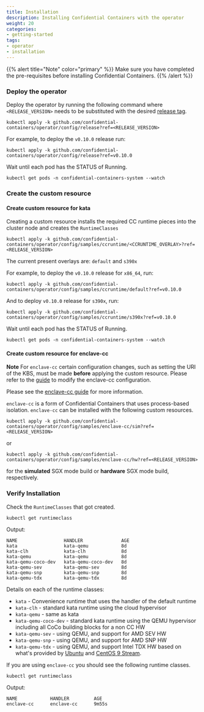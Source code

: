 ```yaml
---
title: Installation 
description: Installing Confidential Containers with the operator 
weight: 20
categories:
- getting-started 
tags:
- operator
- installation
---
```

{{% alert title="Note" color="primary" %}}
Make sure you have completed the pre-requisites before installing Confidential Containers.
{{% /alert %}}

### Deploy the operator

Deploy the operator by running the following command  where `<RELEASE_VERSION>` needs to be substituted
with the desired [release tag](https://github.com/confidential-containers/operator/tags).

```
kubectl apply -k github.com/confidential-containers/operator/config/release?ref=<RELEASE_VERSION>
```

For example, to deploy the `v0.10.0` release run:
```
kubectl apply -k github.com/confidential-containers/operator/config/release?ref=v0.10.0
```

Wait until each pod has the STATUS of Running.

```
kubectl get pods -n confidential-containers-system --watch
```

### Create the custom resource

#### Create custom resource for kata

Creating a custom resource installs the required CC runtime pieces into the cluster node and creates
the `RuntimeClasses`

```
kubectl apply -k github.com/confidential-containers/operator/config/samples/ccruntime/<CCRUNTIME_OVERLAY>?ref=<RELEASE_VERSION>
```

The current present overlays are: `default` and `s390x`

For example, to deploy the `v0.10.0` release for `x86_64`, run:
```
kubectl apply -k github.com/confidential-containers/operator/config/samples/ccruntime/default?ref=v0.10.0
```

And to deploy `v0.10.0` release for `s390x`, run:
```
kubectl apply -k github.com/confidential-containers/operator/config/samples/ccruntime/s390x?ref=v0.10.0
```

Wait until each pod has the STATUS of Running.

```
kubectl get pods -n confidential-containers-system --watch
```

#### Create custom resource for enclave-cc

**Note** For `enclave-cc` certain configuration changes, such as setting the
URI of the KBS, must be made **before** applying the custom resource. 
Please refer to the [guide](./guides/enclave-cc.md#configuring-enclave-cc-custom-resource-to-use-a-different-kbc)
to modify the enclave-cc configuration.

Please see the [enclave-cc guide](./guides/enclave-cc.md) for more information.

`enclave-cc` is a form of Confidential Containers that uses process-based isolation.
`enclave-cc` can be installed with the following custom resources.
```
kubectl apply -k github.com/confidential-containers/operator/config/samples/enclave-cc/sim?ref=<RELEASE_VERSION>
```
or
```
kubectl apply -k github.com/confidential-containers/operator/config/samples/enclave-cc/hw?ref=<RELEASE_VERSION>
```
for the **simulated** SGX mode build or **hardware** SGX mode build, respectively.

### Verify Installation

Check the `RuntimeClasses` that got created.

```
kubectl get runtimeclass
```
Output:
```
NAME                 HANDLER              AGE
kata                 kata-qemu            8d
kata-clh             kata-clh             8d
kata-qemu            kata-qemu            8d
kata-qemu-coco-dev   kata-qemu-coco-dev   8d
kata-qemu-sev        kata-qemu-sev        8d
kata-qemu-snp        kata-qemu-snp        8d
kata-qemu-tdx        kata-qemu-tdx        8d
```

Details on each of the runtime classes:

- `kata` - Convenience runtime that uses the handler of the default runtime
- `kata-clh` - standard kata runtime using the cloud hypervisor
- `kata-qemu` - same as kata
- `kata-qemu-coco-dev` - standard kata runtime using the QEMU hypervisor including all CoCo building blocks for a non CC HW
- `kata-qemu-sev` - using QEMU, and support for AMD SEV HW
- `kata-qemu-snp` - using QEMU, and support for AMD SNP HW
- `kata-qemu-tdx` - using QEMU, and support Intel TDX HW based on what's provided by [Ubuntu](https://github.com/canonical/tdx) and [CentOS 9 Stream](https://sigs.centos.org/virt/tdx/).


If you are using `enclave-cc` you should see the following runtime classes.

```
kubectl get runtimeclass
```
Output:
```
NAME            HANDLER         AGE
enclave-cc      enclave-cc      9m55s
```
